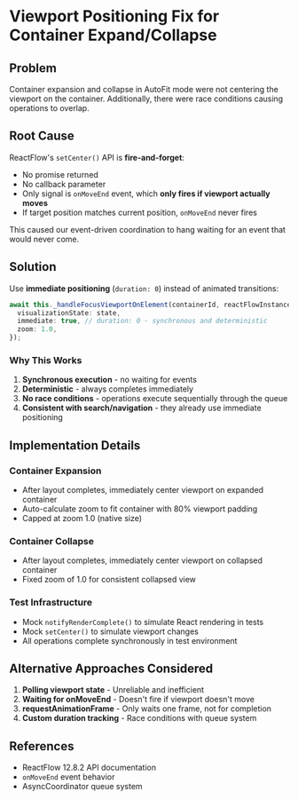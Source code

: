 # Viewport Positioning Fix for Container Expand/Collapse

## Problem

Container expansion and collapse in AutoFit mode were not centering the viewport on the container. Additionally, there were race conditions causing operations to overlap.

## Root Cause

ReactFlow's `setCenter()` API is **fire-and-forget**:
- No promise returned
- No callback parameter
- Only signal is `onMoveEnd` event, which **only fires if viewport actually moves**
- If target position matches current position, `onMoveEnd` never fires

This caused our event-driven coordination to hang waiting for an event that would never come.

## Solution

Use **immediate positioning** (`duration: 0`) instead of animated transitions:

```typescript
await this._handleFocusViewportOnElement(containerId, reactFlowInstance, {
  visualizationState: state,
  immediate: true, // duration: 0 - synchronous and deterministic
  zoom: 1.0,
});
```

### Why This Works

1. **Synchronous execution** - no waiting for events
2. **Deterministic** - always completes immediately
3. **No race conditions** - operations execute sequentially through the queue
4. **Consistent with search/navigation** - they already use immediate positioning

## Implementation Details

### Container Expansion
- After layout completes, immediately center viewport on expanded container
- Auto-calculate zoom to fit container with 80% viewport padding
- Capped at zoom 1.0 (native size)

### Container Collapse
- After layout completes, immediately center viewport on collapsed container
- Fixed zoom of 1.0 for consistent collapsed view

### Test Infrastructure
- Mock `notifyRenderComplete()` to simulate React rendering in tests
- Mock `setCenter()` to simulate viewport changes
- All operations complete synchronously in test environment

## Alternative Approaches Considered

1. **Polling viewport state** - Unreliable and inefficient
2. **Waiting for onMoveEnd** - Doesn't fire if viewport doesn't move
3. **requestAnimationFrame** - Only waits one frame, not for completion
4. **Custom duration tracking** - Race conditions with queue system

## References

- ReactFlow 12.8.2 API documentation
- `onMoveEnd` event behavior
- AsyncCoordinator queue system
